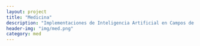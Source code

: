 ```yaml
---
layout: project
title: "Medicina"
description: "Implementaciones de Inteligencia Artificial en Campos de la Medicina"
header-img: "img/med.png"
category: med
---
```

